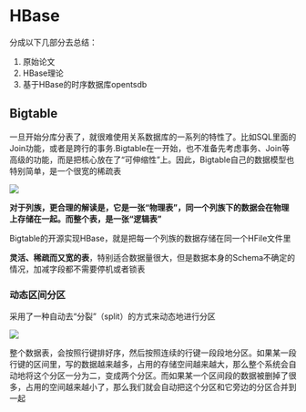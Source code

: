 # HBase

分成以下几部分去总结：
1. 原始论文
2. HBase理论
3. 基于HBase的时序数据库opentsdb

## Bigtable

一旦开始分库分表了，就很难使用关系数据库的一系列的特性了。比如SQL里面的Join功能，或者是跨行的事务.Bigtable在一开始，也不准备先考虑事务、Join等高级的功能，而是把核心放在了“可伸缩性”上。因此，Bigtable自己的数据模型也特别简单，是一个很宽的稀疏表

![](Bigtable-1.png)

**对于列族，更合理的解读是，它是一张“物理表”，同一个列族下的数据会在物理上存储在一起。而整个表，是一张“逻辑表”**

Bigtable的开源实现HBase，就是把每一个列族的数据存储在同一个HFile文件里

**灵活、稀疏而又宽的表**，特别适合数据量很大，但是数据本身的Schema不确定的情况，加减字段都不需要停机或者锁表

### 动态区间分区

采用了一种自动去“分裂”（split）的方式来动态地进行分区

![](Bigtable-2.png)

整个数据表，会按照行键排好序，然后按照连续的行键一段段地分区。如果某一段行键的区间里，写的数据越来越多，占用的存储空间越来越大，那么整个系统会自动地将这个分区一分为二，变成两个分区。而如果某一个区间段的数据被删掉了很多，占用的空间越来越小了，那么我们就会自动把这个分区和它旁边的分区合并到一起